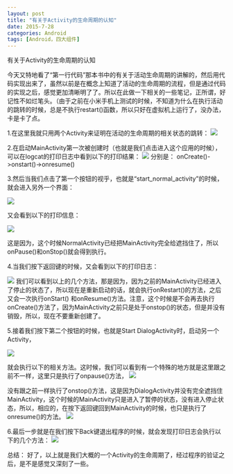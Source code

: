 ```yaml
---
layout: post
title: "有关于Activity的生命周期的认知"
date: 2015-7-28
categories: Android
tags: [Android，四大组件]
---
```

有关于Activity的生命周期的认知

<!-- more -->

今天又特地看了“第一行代码”那本书中的有关于活动生命周期的讲解的，然后用代码实现出来了，虽然以前是在概念上知道了活动的生命周期的流程，但是通过代码的实现之后，感觉更加清晰明了了。所以在此做一下相关的一些笔记，正所谓，好记性不如烂笔头。（由于之前在小米手机上测试的时候，不知道为什么在执行活动的跳转的时候，总是不执行restart()函数，所以只好在虚拟机上运行了，没办法，卡是卡了点。

1.在这里我就只用两个Activity来证明在活动的生命周期的相关状态的跳转：
![](http://img-storage.qiniudn.com/15-7-28/89506005.jpg)

2.在启动MainActivity第一次被创建时（也就是我们点击进入这个应用的时候），可以在logcat的打印日志中看到以下的打印结果：
![](http://img-storage.qiniudn.com/15-7-28/81775598.jpg)
分别是：
onCreate()->onstart()->onresume()

3.然后当我们点击了第一个按钮的视乎，也就是“start_normal_activity”的时候，就会进入另外一个界面：

![](http://img-storage.qiniudn.com/15-7-28/42750889.jpg)

又会看到以下的打印信息：

![](http://img-storage.qiniudn.com/15-7-28/75999918.jpg)

这是因为，这个时候NormalActivity已经把MainActivity完全给遮挡住了，所以onPause()和onStop()就会得到执行。

4.当我们按下返回键的时候，又会看到以下的打印日志：

![](http://img-storage.qiniudn.com/15-7-28/85078299.jpg)
我们可以看到以上的几个方法，那是因为，因为之前的MainActivity已经进入了停止的状态了，所以现在是重新启动的话，就会执行onRestart()的方法，之后又会一次执行onStart() 和onResume()方法。注意，这个时候是不会再去执行onCreate()方法了，因为MainActivity之前只是处于onstop()的状态，但是并没有销毁，所以，现在不要重新创建了。

5.接着我们按下第二个按钮的时候，也就是Start DialogActivity时，启动另一个Activity，

![](http://img-storage.qiniudn.com/15-7-28/60428990.jpg)

就会执行以下的相关方法。这时候，我们可以看到有一个特殊的地方就是这里跟之前不一样，这里只是执行了onpause()方法，
![](http://img-storage.qiniudn.com/15-7-28/2401907.jpg)

没有跟之前一样执行了onstop()方法，这是因为DialogActivity并没有完全遮挡住MainActivity，这个时候的MainActivity只是进入了暂停的状态，没有进入停止状态，所以，相应的，在按下返回键回到MainActivity的时候，也只是执行了onresume()的方法。
![](http://img-storage.qiniudn.com/15-7-28/3205820.jpg)

6.最后一步就是在我们按下Back键退出程序的时候，就会发现打印日志会执行以下的几个方法：
![](http://img-storage.qiniudn.com/15-7-28/81266725.jpg)


总结：
好了，以上就是我们大概的一个Activity的生命周期了，经过程序的验证之后，是不是感觉又深刻了一些。